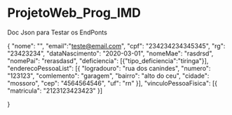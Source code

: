 # ProjetoWeb_Prog_IMD

Doc Json para Testar os EndPonts


{
    "nome": "",
    "email":"teste@email.com",
    "cpf": "234234234345345",
    "rg": "23423234",
    "dataNascimento": "2020-03-01",
    "nomeMae": "rasdrsd",
    "nomePai": "rerasdasd",
    "deficiencia": [{"tipo_deficiencia":"tiringa"}],
    "enderecoPessoaList": [{
                    "logradouro": "rua dos canindes",
                    "numero": "123123",
                    "comlemento": "garagem",
                    "bairro": "alto do ceu",
                    "cidade": "mossoro",
                    "cep": "4564564546",
                    "uf": "rn"
                    }],
    "vinculoPessoaFisica": [{
                    "matricula": "2123123423423"
    }]


}
